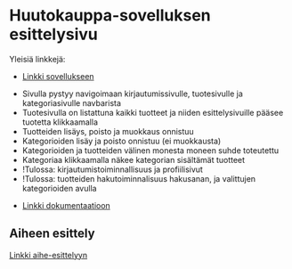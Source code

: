 ﻿# Huutokauppa-sovelluksen esittelysivu

Yleisiä linkkejä:

* [Linkki sovellukseen](http://nuurtamo.users.cs.helsinki.fi/Tietokantasovellus/)
- Sivulla pystyy navigoimaan kirjautumissivulle, tuotesivulle ja kategoriasivulle navbarista
- Tuotesivulla on listattuna kaikki tuotteet ja niiden esittelysivuille pääsee tuotetta klikkaamalla
- Tuotteiden lisäys, poisto ja muokkaus onnistuu
- Kategorioiden lisäy ja poisto onnistuu (ei muokkausta)
- Kategorioiden ja tuotteiden välinen monesta moneen suhde toteutettu
- Kategoriaa klikkaamalla näkee kategorian sisältämät tuotteet
- !Tulossa: kirjautumistoiminnallisuus ja profiilisivut
- !Tulossa: tuotteiden hakutoiminnalisuus hakusanan, ja valittujen kategorioiden avulla

* [Linkki dokumentaatioon](https://github.com/EsaNuurtamo/Tsoha-Bootstrap/blob/master/doc/dokumentaatio.pdf)

## Aiheen esittely

[Linkki aihe-esittelyyn](http://advancedkittenry.github.io/suunnittelu_ja_tyoymparisto/aiheet/Huutokauppa.html) 

